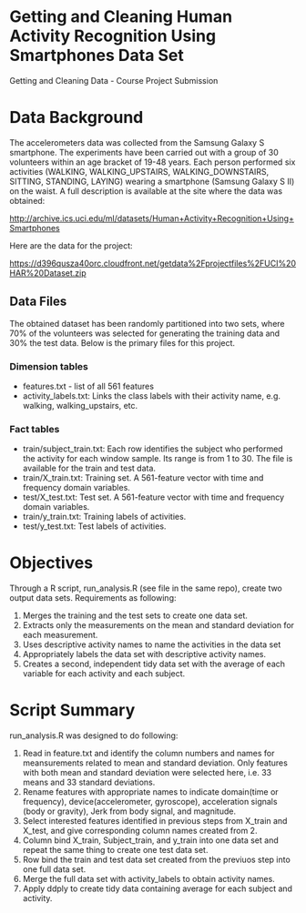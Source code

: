 Getting and Cleaning Human Activity Recognition Using Smartphones Data Set
==================

Getting and Cleaning Data - Course Project Submission

# Data Background
The accelerometers data was collected from the Samsung Galaxy S smartphone. The experiments have been carried out with a group of 30 volunteers within an age bracket of 19-48 years. Each person performed six activities (WALKING, WALKING_UPSTAIRS, WALKING_DOWNSTAIRS, SITTING, STANDING, LAYING) wearing a smartphone (Samsung Galaxy S II) on the waist. A full description is available at the site where the data was obtained: 

http://archive.ics.uci.edu/ml/datasets/Human+Activity+Recognition+Using+Smartphones 

Here are the data for the project: 

https://d396qusza40orc.cloudfront.net/getdata%2Fprojectfiles%2FUCI%20HAR%20Dataset.zip 

## Data Files
The obtained dataset has been randomly partitioned into two sets, where 70% of the volunteers was selected for generating the training data and 30% the test data. Below is the primary files for this project.

### Dimension tables
* features.txt -  list of all 561 features
* activity_labels.txt: Links the class labels with their activity name, e.g. walking, walking_upstairs, etc.

### Fact tables
* train/subject_train.txt: Each row identifies the subject who performed the activity for each window sample. Its range is from 1 to 30. The file is available for the train and test data.
* train/X_train.txt: Training set. A 561-feature vector with time and frequency domain variables.
* test/X_test.txt: Test set. A 561-feature vector with time and frequency domain variables.
* train/y_train.txt: Training labels of activities.
* test/y_test.txt: Test labels of activities.

# Objectives
Through a R script, run_analysis.R (see file in the same repo), create two output data sets. Requirements as following:
1. Merges the training and the test sets to create one data set.
2. Extracts only the measurements on the mean and standard deviation for each measurement. 
3. Uses descriptive activity names to name the activities in the data set
4. Appropriately labels the data set with descriptive activity names. 
5. Creates a second, independent tidy data set with the average of each variable for each activity and each subject. 

# Script Summary
run_analysis.R was designed to do following:
1. Read in feature.txt and identify the column numbers and names for meansurements related to mean and standard deviation. Only features with both mean and standard deviation were selected here, i.e. 33 means and 33 standard deviations.
2. Rename features with appropriate names to indicate domain(time or frequency), device(accelerometer, gyroscope),  acceleration signals (body or gravity), Jerk from body signal, and magnitude.
3. Select interested features identified in previous steps from X_train and X_test, and give corresponding column names created from 2.
4. Column bind X_train, Subject_train, and y_train into one data set and repeat the same thing to create one test data set.
5. Row bind the train and test data set created from the previuos step into one full data set.
6. Merge the full data set with activity_labels to obtain activity names.
7. Apply ddply to create tidy data containing average for each subject and activity.

